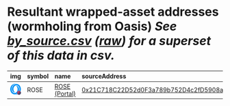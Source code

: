 
Resultant wrapped-asset addresses (wormholing from Oasis)
_See [by_source.csv](by_source.csv) ([raw](https://raw.githubusercontent.com/certusone/wormhole-token-list/main/content/by_source.csv)) for a superset of this data in csv._
=========================================================================
  
| img                                                                                              | symbol   | name                                                         | sourceAddress                                                                                                                    | solAddress                                                                                                            |   solDecimals | solMarkets   | ethAddress                                                                                                            |   ethDecimals | ethMarkets   | terraAddress   | terraDecimals   | terraMarkets   | bscAddress                                                                                                           |   bscDecimals | bscMarkets   | maticAddress   | maticDecimals   | maticMarkets   | avaxAddress                                                                                                           |   avaxDecimals | avaxMarkets   | algorandAddress   | algorandDecimals   | algorandMarkets   | auroraAddress   | auroraDecimals   | auroraMarkets   | ftmAddress   | ftmDecimals   | ftmMarkets   | karuraAddress   | karuraDecimals   | karuraMarkets   | acalaAddress   | acalaDecimals   | acalaMarkets   | klaytnAddress   | klaytnDecimals   | klaytnMarkets   | celoAddress   | celoDecimals   | celoMarkets   | nearAddress   | nearDecimals   | nearMarkets   | moonbeamAddress   | moonbeamDecimals   | moonbeamMarkets   | terra2Address   | terra2Decimals   | terra2Markets   | symbol   |
|:-------------------------------------------------------------------------------------------------|:---------|:-------------------------------------------------------------|:---------------------------------------------------------------------------------------------------------------------------------|:----------------------------------------------------------------------------------------------------------------------|--------------:|:-------------|:----------------------------------------------------------------------------------------------------------------------|--------------:|:-------------|:---------------|:----------------|:---------------|:---------------------------------------------------------------------------------------------------------------------|--------------:|:-------------|:---------------|:----------------|:---------------|:----------------------------------------------------------------------------------------------------------------------|---------------:|:--------------|:------------------|:-------------------|:------------------|:----------------|:-----------------|:----------------|:-------------|:--------------|:-------------|:----------------|:-----------------|:----------------|:---------------|:----------------|:---------------|:----------------|:-----------------|:----------------|:--------------|:---------------|:--------------|:--------------|:---------------|:--------------|:------------------|:-------------------|:------------------|:----------------|:-----------------|:----------------|:-----------------|
| ![ROSE](https://raw.githubusercontent.com/certusone/wormhole-token-list/main/assets/ROSE_wh.png) | ROSE     | [ROSE (Portal)](http://coingecko.com/en/coins/oasis-network) | [0x21C718C22D52d0F3a789b752D4c2fD5908a8A733](https://explorer.oasis.updev.si/address/0x21C718C22D52d0F3a789b752D4c2fD5908a8A733) | [S3SQfD6RheMXQ3EEYn1Z5sJsbtwfXdt7tSAVXPQFtYo](https://solscan.io/address/S3SQfD6RheMXQ3EEYn1Z5sJsbtwfXdt7tSAVXPQFtYo) |             8 |              | [0x26B80FBfC01b71495f477d5237071242e0d959d7](https://etherscan.io/address/0x26B80FBfC01b71495f477d5237071242e0d959d7) |            18 |              |                |                 |                | [0x6c6D604D3f07aBE287C1A3dF0281e999A83495C0](https://bscscan.com/address/0x6c6D604D3f07aBE287C1A3dF0281e999A83495C0) |            18 |              |                |                 |                | [0x12AF5C1a232675f62F405b5812A80e7a6F75D746](https://snowtrace.io/address/0x12AF5C1a232675f62F405b5812A80e7a6F75D746) |             18 |               |                   |                    |                   |                 |                  |                 |              |               |              |                 |                  |                 |                |                 |                |                 |                  |                 |               |                |               |               |                |               |                   |                    |                   |                 |                  |                 | ROSE             |